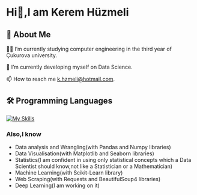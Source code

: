 
# Hi👋,I am Kerem Hüzmeli




## 🚀 About Me
👩‍💻 I’m currently studying computer engineering in the third year of Çukurova university.

🧠 I’m currently developing myself on Data Science.

📫 How to reach me k.hzmeli@hotmail.com.

## 🛠 Programming Languages
[![My Skills](https://skillicons.dev/icons?i=python,c,cpp,mysql)](https://skillicons.dev)
 
### Also,I know
* Data analysis and Wrangling(with Pandas and Numpy libraries)
* Data Visualisation(with Matplotlib and Seaborn libraries)
* Statistics(I am confident in using only statistical concepts which a Data Scientist should know,not like a Statistician or a Mathematician)
* Machine Learning(with Scikit-Learn library)
* Web Scraping(with Requests and BeautifulSoup4 libraries)
* Deep Learning(I am working on it)

